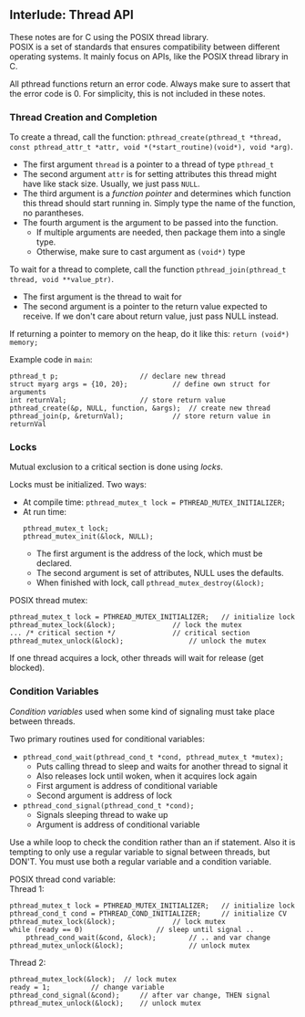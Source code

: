 ## Interlude: Thread API

These notes are for C using the POSIX thread library.  
POSIX is a set of standards that ensures compatibility between different
operating systems. It mainly focus on APIs, like the POSIX thread library in
C.

All pthread functions return an error code. Always make sure to assert that the
error code is 0. For simplicity, this is not included in these notes.

### Thread Creation and Completion

To create a thread, call the function: `pthread_create(pthread_t *thread,
const pthread_attr_t *attr, void *(*start_routine)(void*), void *arg)`.  
- The first argument `thread` is a pointer to a thread of type `pthread_t`  
- The second argument `attr` is for setting attributes this thread might have
  like stack size. Usually, we just pass `NULL`.  
- The third argument is a *function pointer* and determines which function this
  thread should start running in. Simply type the name of the function, no
  parantheses.  
- The fourth argument is the argument to be passed into the function.  
  * If multiple arguments are needed, then package them into a single type.
  * Otherwise, make sure to cast argument as `(void*)` type

To wait for a thread to complete, call the function `pthread_join(pthread_t
thread, void **value_ptr)`.  
- The first argument is the thread to wait for  
- The second argument is a pointer to the return value expected to receive. If
  we don't care about return value, just pass NULL instead.  

If returning a pointer to memory on the heap, do it like this: `return (void*) memory;`

Example code in `main`:  
```
pthread_t p;					// declare new thread
struct myarg args = {10, 20};			// define own struct for arguments
int returnVal;					// store return value
pthread_create(&p, NULL, function, &args); 	// create new thread 
pthread_join(p, &returnVal); 			// store return value in returnVal
```

### Locks

Mutual exclusion to a critical section is done using *locks*.  

Locks must be initialized. Two ways:  
- At compile time: `pthread_mutex_t lock = PTHREAD_MUTEX_INITIALIZER;`  
- At run time:  
	```
	pthread_mutex_t lock;
	pthread_mutex_init(&lock, NULL); 
	```   
  * The first argument is the address of the lock, which must be declared.   
  * The second argument is set of attributes, NULL uses the defaults.   
  * When finished with lock, call `pthread_mutex_destroy(&lock);`   

POSIX thread mutex:   
```
pthread_mutex_t lock = PTHREAD_MUTEX_INITIALIZER; 	// initialize lock
pthread_mutex_lock(&lock); 				// lock the mutex
... /* critical section */ 				// critical section
pthread_mutex_unlock(&lock); 				// unlock the mutex
```

If one thread acquires a lock, other threads will wait for release (get blocked).  

### Condition Variables

*Condition variables* used when some kind of signaling must take place between
threads.  

Two primary routines used for conditional variables:  
- `pthread_cond_wait(pthread_cond_t *cond, pthread_mutex_t *mutex);`
  * Puts calling thread to sleep and waits for another thread to signal it  
  * Also releases lock until woken, when it acquires lock again
  * First argument is address of conditional variable  
  * Second argument is address of lock  
- `pthread_cond_signal(pthread_cond_t *cond);`  
  * Signals sleeping thread to wake up  
  * Argument is address of conditional variable  

Use a while loop to check the condition rather than an if statement. Also it is
tempting to only use a regular variable to signal between threads, but DON'T.
You must use both a regular variable and a condition variable.

POSIX thread cond variable:  
Thread 1: 
```
pthread_mutex_t lock = PTHREAD_MUTEX_INITIALIZER; 	// initialize lock
pthread_cond_t cond = PTHREAD_COND_INITIALIZER; 	// initialize CV
pthread_mutex_lock(&lock); 				// lock mutex
while (ready == 0) 					// sleep until signal .. 
	pthread_cond_wait(&cond, &lock); 		// .. and var change	
pthread_mutex_unlock(&lock); 				// unlock mutex
```
Thread 2:  
```  
pthread_mutex_lock(&lock); 	// lock mutex
ready = 1;			// change variable
pthread_cond_signal(&cond); 	// after var change, THEN signal
pthread_mutex_unlock(&lock); 	// unlock mutex
```
